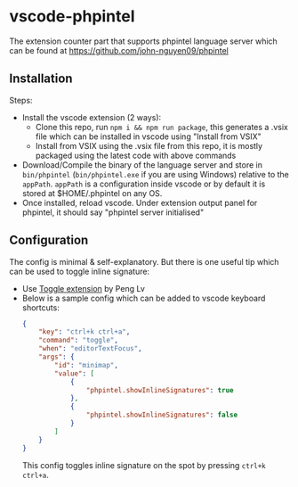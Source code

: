 # vscode-phpintel
The extension counter part that supports phpintel language server which can be found at https://github.com/john-nguyen09/phpintel

## Installation
Steps:
- Install the vscode extension (2 ways):
    - Clone this repo, run `npm i && npm run package`, this generates a .vsix file which can be installed in vscode using "Install from VSIX"
    - Install from VSIX using the .vsix file from this repo, it is mostly packaged using the latest code with above commands
- Download/Compile the binary of the language server and store in `bin/phpintel` (`bin/phpintel.exe` if you are using Windows) relative to the `appPath`. `appPath` is a configuration inside vscode or by default it is stored at $HOME/.phpintel on any OS.
- Once installed, reload vscode. Under extension output panel for phpintel, it should say "phpintel server initialised"

## Configuration
The config is minimal & self-explanatory. But there is one useful tip which can be used to toggle inline signature:
- Use [Toggle extension](https://marketplace.visualstudio.com/items?itemName=rebornix.toggle) by Peng Lv
- Below is a sample config which can be added to vscode keyboard shortcuts:
    ```json
    {
        "key": "ctrl+k ctrl+a",
        "command": "toggle",
        "when": "editorTextFocus",
        "args": {
            "id": "minimap",
            "value": [
                {
                    "phpintel.showInlineSignatures": true
                },
                {
                    "phpintel.showInlineSignatures": false
                }
            ]
        }
    }
    ```
    This config toggles inline signature on the spot by pressing `ctrl+k ctrl+a`.
